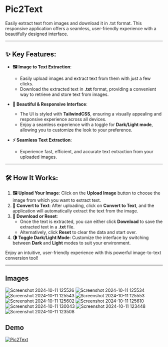 # Pic2Text
Easily extract text from images and download it in .txt format. This responsive application offers a seamless, user-friendly experience with a beautifully designed interface.

---

## ✨ Key Features:

- **🖼️ Image to Text Extraction**:  
   - Easily upload images and extract text from them with just a few clicks.  
   - Download the extracted text in **.txt** format, providing a convenient way to retrieve and store text from images.

- **🎨 Beautiful & Responsive Interface**:  
   - The UI is styled with **TailwindCSS**, ensuring a visually appealing and responsive experience across all devices.
   - Enjoy a seamless experience with a toggle for **Dark/Light mode**, allowing you to customize the look to your preference.

- **⚡ Seamless Text Extraction**:  
   - Experience fast, efficient, and accurate text extraction from your uploaded images.

---

## 🛠️ How It Works:

1. **🖼️ Upload Your Image**: Click on the **Upload Image** button to choose the image from which you want to extract text.
2. **🔄 Convert to Text**: After uploading, click on **Convert to Text**, and the application will automatically extract the text from the image.
3. **💾 Download or Reset**:  
   - Once the text is extracted, you can either click **Download** to save the extracted text in a **.txt** file.  
   - Alternatively, click **Reset** to clear the data and start over.
4. **🌗 Toggle Dark/Light Mode**: Customize the interface by switching between **Dark** and **Light** modes to suit your environment.

Enjoy an intuitive, user-friendly experience with this powerful image-to-text conversion tool!

---

## Images
![Screenshot 2024-10-11 125526](https://github.com/user-attachments/assets/3584f8d0-86f1-4165-b124-35d7ce24a149)
![Screenshot 2024-10-11 125534](https://github.com/user-attachments/assets/6c386431-1123-4642-9a17-4ddf74f04515)
![Screenshot 2024-10-11 125543](https://github.com/user-attachments/assets/e2763e1e-7cc1-4080-9d93-050d4fe8fa52)
![Screenshot 2024-10-11 125553](https://github.com/user-attachments/assets/5a600773-17ad-4a23-affb-caa6d114cea1)
![Screenshot 2024-10-11 125602](https://github.com/user-attachments/assets/ce1c9246-f987-4f9d-afbe-2e60f13ddfef)
![Screenshot 2024-10-11 125610](https://github.com/user-attachments/assets/d3b54fdd-d64c-4172-87fc-c75ee54eeb13)
![Screenshot 2024-10-11 130043](https://github.com/user-attachments/assets/fa145f72-ee4c-45f1-a626-83a8ae06d001)
![Screenshot 2024-10-11 123448](https://github.com/user-attachments/assets/c8265b55-e50c-4d86-91e7-202249b2a08b)
![Screenshot 2024-10-11 123508](https://github.com/user-attachments/assets/2e6250c3-97d6-4cc3-b144-e5cd9d35ddf9)

## Demo

[![Pic2Text](https://img.youtube.com/vi/MvrFuzZGBYE/0.jpg)](https://www.youtube.com/watch?v=MvrFuzZGBYE)
